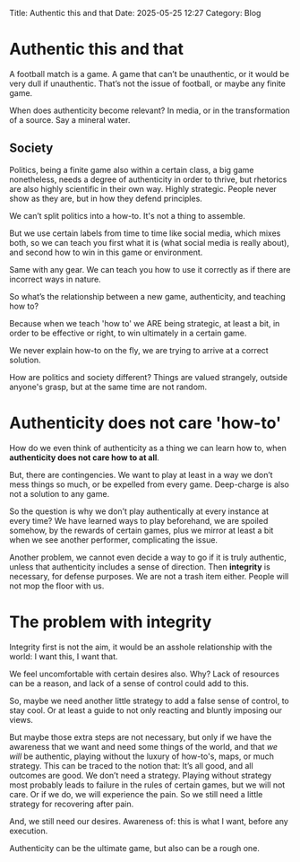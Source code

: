 Title: Authentic this and that
Date: 2025-05-25 12:27
Category: Blog

# Authentic this and that


A football match is a game. A game that can’t be unauthentic, or it would be very dull if unauthentic. That’s not the issue of football, or maybe any finite game. 

When does authenticity become relevant? In media, or in the transformation of a source. Say a mineral water. 

## Society

Politics, being a finite game also within a certain class, a big game nonetheless, needs a degree of authenticity in order to thrive, but rhetorics are also highly scientific in their own way. Highly strategic. People never show as they are, but in how they defend principles. 

We can’t split politics into a how-to. It's not a thing to assemble. 

But we use certain labels from time to time like social media, which mixes both, so we can teach you first what it is (what social media is really about), and second how to win in this game or environment. 

Same with any gear. We can teach you how to use it correctly as if there are incorrect ways in nature. 

So what’s the relationship between a new game, authenticity, and teaching how to?

Because when we teach 'how to' we ARE being strategic, at least a bit, in order to be effective or right, to win ultimately in a certain game. 

We never explain how-to on the fly, we are trying to arrive at a correct solution. 

How are politics and society different? Things are valued strangely, outside anyone's grasp, but at the same time are not random. 

# Authenticity does not care 'how-to'

How do we even think of authenticity as a thing we can learn how to, when **authenticity does not care how to at all**. 

But, there are contingencies. We want to play at least in a way we don’t mess things so much, or be expelled from every game. Deep-charge is also not a solution to any game. 

So the question is why we don’t play authentically at every instance at every time? We have learned ways to play beforehand, we are spoiled somehow, by the rewards of certain games, plus we mirror at least a bit when we see another performer, complicating the issue. 

Another problem, we cannot even decide a way to go if it is truly authentic, unless that authenticity includes a sense of direction. Then **integrity** is necessary, for defense purposes. We are not a trash item either. People will not mop the floor with us. 

# The problem with integrity

Integrity first is not the aim, it would be an asshole relationship with the world: I want this, I want that. 

We feel uncomfortable with certain desires also. Why? Lack of resources can be a reason, and lack of a sense of control could add to this. 

So, maybe we need another little strategy to add a false sense of control, to stay cool. Or at least a guide to not only reacting and bluntly imposing our views. 

But maybe those extra steps are not necessary, but only if we have the awareness that we want and need some things of the world, and that *we will* be authentic, playing without the luxury of how-to's, maps, or much strategy. This can be traced to the notion that: It’s all good, and all outcomes are good. We don’t need a strategy. 
Playing without strategy most probably leads to failure in the rules of certain games, but we will not care. Or if we do, we will experience the pain. So we still need a little strategy for recovering after pain. 

And, we still need our desires. Awareness of: this is what I want, before any execution. 

Authenticity can be the ultimate game, but also can be a rough one. 






